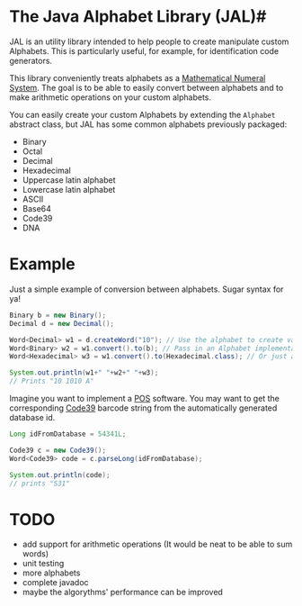 # The Java Alphabet Library (**JAL**)#

JAL is an utility library intended to help people to create manipulate custom Alphabets. This is particularly useful, for example, for identification code generators.

This library conveniently treats alphabets as a [Mathematical Numeral System](http://en.wikipedia.org/wiki/Numeral_system). The goal is to be able to easily convert between alphabets and to make arithmetic operations on your custom alphabets.

You can easily create your custom Alphabets by extending the `Alphabet` abstract class, but JAL has some common alphabets previously packaged:

- Binary
- Octal
- Decimal
- Hexadecimal
- Uppercase latin alphabet
- Lowercase latin alphabet
- ASCII
- Base64
- Code39
- DNA

# Example #

Just a simple example of conversion between alphabets. Sugar syntax for ya!
```java
Binary b = new Binary();
Decimal d = new Decimal();

Word<Decimal> w1 = d.createWord("10"); // Use the alphabet to create valid words
Word<Binary> w2 = w1.convert().to(b); // Pass in an Alphabet implementation
Word<Hexadecimal> w3 = w1.convert().to(Hexadecimal.class); // Or just an Alphabet class. JAL instantiates the Alphabet for you!

System.out.println(w1+" "+w2+" "+w3);
// Prints "10 1010 A"
```
Imagine you want to implement a [POS](http://en.wikipedia.org/wiki/Point_of_sale) software. You may want to get the corresponding [Code39](http://en.wikipedia.org/wiki/Code_39) barcode string from the automatically generated database id.

```java
Long idFromDatabase = 54341L;

Code39 c = new Code39();
Word<Code39> code = c.parseLong(idFromDatabase);

System.out.println(code);
// prints "S31"
```
# TODO #

- add support for arithmetic operations (It would be neat to be able to sum words)
- unit testing
- more alphabets
- complete javadoc
- maybe the algorythms' performance can be improved